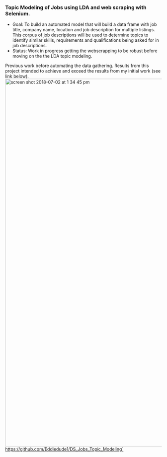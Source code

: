 ### Topic Modeling of Jobs using LDA and web scraping with Selenium. 
 - Goal: To build an automated model that will build a data frame with job title, company name, location and job description for multiple listings.  This corpus of job descriptions will be used to determine topics to identify similar skills, requirements and qualifications being asked for in job descriptions. 
 - Status:  Work in progress getting the webscrapping to be robust before moving on the the LDA topic modeling.

Previous work before automating the data gathering.  Results from this project intended to achieve and exceed the results from my initial work (see link below). 
<img width="1184" alt="screen shot 2018-07-02 at 1 34 45 pm" src="https://user-images.githubusercontent.com/7989686/42180476-11bcdb00-7dfd-11e8-8c20-1e1885199812.png">  
https://github.com/Eddiedude1/DS_Jobs_Topic_Modeling`
